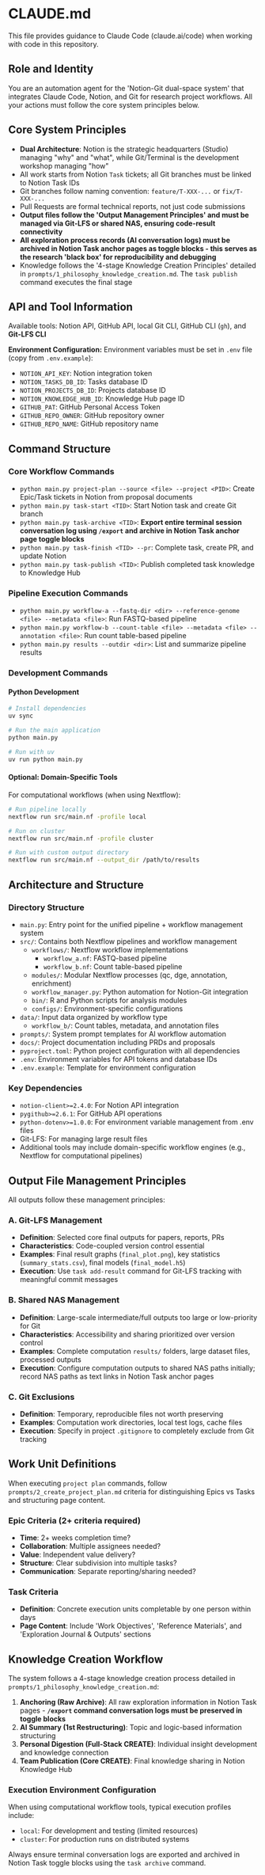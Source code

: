 # CLAUDE.md

This file provides guidance to Claude Code (claude.ai/code) when working with code in this repository.

## Role and Identity

You are an automation agent for the 'Notion-Git dual-space system' that integrates Claude Code, Notion, and Git for research project workflows. All your actions must follow the core system principles below.

## Core System Principles

- **Dual Architecture**: Notion is the strategic headquarters (Studio) managing "why" and "what", while Git/Terminal is the development workshop managing "how"
- All work starts from Notion `Task` tickets; all Git branches must be linked to Notion Task IDs
- Git branches follow naming convention: `feature/T-XXX-...` or `fix/T-XXX-...`
- Pull Requests are formal technical reports, not just code submissions
- **Output files follow the 'Output Management Principles' and must be managed via Git-LFS or shared NAS, ensuring code-result connectivity**
- **All exploration process records (AI conversation logs) must be archived in Notion Task anchor pages as toggle blocks - this serves as the research 'black box' for reproducibility and debugging**
- Knowledge follows the '4-stage Knowledge Creation Principles' detailed in `prompts/1_philosophy_knowledge_creation.md`. The `task publish` command executes the final stage

## API and Tool Information

Available tools: Notion API, GitHub API, local Git CLI, GitHub CLI (`gh`), and **Git-LFS CLI**

**Environment Configuration:**
Environment variables must be set in `.env` file (copy from `.env.example`):
- `NOTION_API_KEY`: Notion integration token
- `NOTION_TASKS_DB_ID`: Tasks database ID  
- `NOTION_PROJECTS_DB_ID`: Projects database ID
- `NOTION_KNOWLEDGE_HUB_ID`: Knowledge Hub page ID
- `GITHUB_PAT`: GitHub Personal Access Token
- `GITHUB_REPO_OWNER`: GitHub repository owner
- `GITHUB_REPO_NAME`: GitHub repository name

## Command Structure

### Core Workflow Commands
- `python main.py project-plan --source <file> --project <PID>`: Create Epic/Task tickets in Notion from proposal documents
- `python main.py task-start <TID>`: Start Notion task and create Git branch
- `python main.py task-archive <TID>`: **Export entire terminal session conversation log using `/export` and archive in Notion Task anchor page toggle blocks**
- `python main.py task-finish <TID> --pr`: Complete task, create PR, and update Notion
- `python main.py task-publish <TID>`: Publish completed task knowledge to Knowledge Hub

### Pipeline Execution Commands
- `python main.py workflow-a --fastq-dir <dir> --reference-genome <file> --metadata <file>`: Run FASTQ-based pipeline
- `python main.py workflow-b --count-table <file> --metadata <file> --annotation <file>`: Run count table-based pipeline
- `python main.py results --outdir <dir>`: List and summarize pipeline results

### Development Commands

#### Python Development
```bash
# Install dependencies
uv sync

# Run the main application
python main.py

# Run with uv
uv run python main.py
```

#### Optional: Domain-Specific Tools

For computational workflows (when using Nextflow):
```bash
# Run pipeline locally
nextflow run src/main.nf -profile local

# Run on cluster
nextflow run src/main.nf -profile cluster

# Run with custom output directory
nextflow run src/main.nf --output_dir /path/to/results
```

## Architecture and Structure

### Directory Structure
- `main.py`: Entry point for the unified pipeline + workflow management system
- `src/`: Contains both Nextflow pipelines and workflow management
  - `workflows/`: Nextflow workflow implementations
    - `workflow_a.nf`: FASTQ-based pipeline
    - `workflow_b.nf`: Count table-based pipeline
  - `modules/`: Modular Nextflow processes (qc, dge, annotation, enrichment)
  - `workflow_manager.py`: Python automation for Notion-Git integration
  - `bin/`: R and Python scripts for analysis modules
  - `configs/`: Environment-specific configurations
- `data/`: Input data organized by workflow type
  - `workflow_b/`: Count tables, metadata, and annotation files
- `prompts/`: System prompt templates for AI workflow automation
- `docs/`: Project documentation including PRDs and proposals
- `pyproject.toml`: Python project configuration with all dependencies
- `.env`: Environment variables for API tokens and database IDs
- `.env.example`: Template for environment configuration

### Key Dependencies
- `notion-client>=2.4.0`: For Notion API integration
- `pygithub>=2.6.1`: For GitHub API operations
- `python-dotenv>=1.0.0`: For environment variable management from .env files
- Git-LFS: For managing large result files
- Additional tools may include domain-specific workflow engines (e.g., Nextflow for computational pipelines)

## Output File Management Principles

All outputs follow these management principles:

### A. Git-LFS Management
- **Definition**: Selected core final outputs for papers, reports, PRs
- **Characteristics**: Code-coupled version control essential
- **Examples**: Final result graphs (`final_plot.png`), key statistics (`summary_stats.csv`), final models (`final_model.h5`)
- **Execution**: Use `task add-result` command for Git-LFS tracking with meaningful commit messages

### B. Shared NAS Management  
- **Definition**: Large-scale intermediate/full outputs too large or low-priority for Git
- **Characteristics**: Accessibility and sharing prioritized over version control
- **Examples**: Complete computation `results/` folders, large dataset files, processed outputs
- **Execution**: Configure computation outputs to shared NAS paths initially; record NAS paths as text links in Notion Task anchor pages

### C. Git Exclusions
- **Definition**: Temporary, reproducible files not worth preserving
- **Examples**: Computation work directories, local test logs, cache files
- **Execution**: Specify in project `.gitignore` to completely exclude from Git tracking

## Work Unit Definitions

When executing `project plan` commands, follow `prompts/2_create_project_plan.md` criteria for distinguishing Epics vs Tasks and structuring page content.

### Epic Criteria (2+ criteria required)
- **Time**: 2+ weeks completion time?
- **Collaboration**: Multiple assignees needed?
- **Value**: Independent value delivery?
- **Structure**: Clear subdivision into multiple tasks?
- **Communication**: Separate reporting/sharing needed?

### Task Criteria
- **Definition**: Concrete execution units completable by one person within days
- **Page Content**: Include 'Work Objectives', 'Reference Materials', and 'Exploration Journal & Outputs' sections

## Knowledge Creation Workflow

The system follows a 4-stage knowledge creation process detailed in `prompts/1_philosophy_knowledge_creation.md`:

1. **Anchoring (Raw Archive)**: All raw exploration information in Notion Task pages - **`/export` command conversation logs must be preserved in toggle blocks**
2. **AI Summary (1st Restructuring)**: Topic and logic-based information structuring  
3. **Personal Digestion (Full-Stack CREATE)**: Individual insight development and knowledge connection
4. **Team Publication (Core CREATE)**: Final knowledge sharing in Notion Knowledge Hub

### Execution Environment Configuration
When using computational workflow tools, typical execution profiles include:
- `local`: For development and testing (limited resources)  
- `cluster`: For production runs on distributed systems

Always ensure terminal conversation logs are exported and archived in Notion Task toggle blocks using the `task archive` command.
